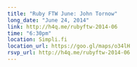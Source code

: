 ```yaml
---
title: "Ruby FTW June: John Tornow"
long_date: "June 24, 2014"
link: http://h4q.me/rubyftw-2014-06
time: "6:30pm"
location: Simpli.fi
location_url: https://goo.gl/maps/o34lH
rsvp_url: http://h4q.me/rubyftw-2014-06
---
```

